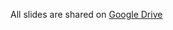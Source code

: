 All slides are shared on [Google Drive](https://drive.google.com/open?id=0BxizmqiVfLYeenB6LUV0d2txYlk)